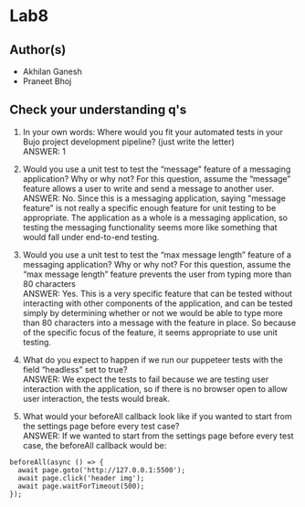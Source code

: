 # Lab8

## Author(s)
- Akhilan Ganesh
- Praneet Bhoj

## Check your understanding q's
1. In your own words: Where would you fit your automated tests in your Bujo project development pipeline? (just write the letter)\
ANSWER: 1

2. Would you use a unit test to test the “message” feature of a messaging application? Why or why not? For this question, assume the “message” feature allows a user to write and send a message to another user.\
ANSWER: No. Since this is a messaging application, saying "message feature" is not really a specific enough feature for unit testing to be appropriate. The application as a whole is a messaging application, so testing the messaging functionality seems more like something that would fall under end-to-end testing.

3. Would you use a unit test to test the “max message length” feature of a messaging application? Why or why not? For this question, assume the “max message length” feature prevents the user from typing more than 80 characters\
ANSWER: Yes. This is a very specific feature that can be tested without interacting with other components of the application, and can be tested simply by determining whether or not we would be able to type more than 80 characters into a message with the feature in place. So because of the specific focus of the feature, it seems appropriate to use unit testing.

4. What do you expect to happen if we run our puppeteer tests with the field “headless” set to true?\
ANSWER: We expect the tests to fail because we are testing user interaction with the application, so if there is no browser open to allow user interaction, the tests would break.

5. What would your beforeAll callback look like if you wanted to start from the settings page before every test case?\
ANSWER: If we wanted to start from the settings page before every test case, the beforeAll callback would be:
```
beforeAll(async () => {
  await page.goto('http://127.0.0.1:5500');
  await page.click('header img');
  await page.waitForTimeout(500);
});
```